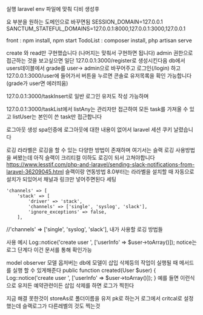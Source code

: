 실행 
laravel env 파일에 맞춰 디비 생성후 

요 부분을 원하는 도메인으로 바꾸면됨
SESSION_DOMAIN=127.0.0.1
SANCTUM_STATEFUL_DOMAINS=127.0.0.1:8000,127.0.0.1:3000,127.0.0.1

front : npm install, npm start
TodoList : composer install, php artisan serve

create 와 read만 구현했습니다 (나머지는 맞춰서 구현하면 됩니다)
admin 권한으로 접근하는 것을 보고싶으면 일단 127.0.0.1:3000/register로 생성시킨다음
db에서 users테이블에서 grade를 user-> admin으로 바꾸어주고 
로그인(/login) 하고 127.0.0.1:3000/user에 들어가서 버튼을 누르면 콘솔로 유저목록을 확인 가능합니다 (grade가 user면 에러띄움)

127.0.0.1:3000/taskInsert로 일반 로그인 유저도 작성 가능하며

127.0.0.1:3000/taskList에서 
listAny는 관리자만 접근하여 모든 task를 가져올 수 있고
listUser는 본인이 쓴 task만 접근합니다

로그아웃 생성
spa인증에 로그아웃에 대한 내용이 없어서 laravel 세션 쿠키 날렸습니다

로깅
라라벨은 로깅을 할 수 있는 다양한 방법이 존재하며 여기서는 슬랙 로깅 사용방법을 써봤는데 아직 슬랙이 크리티컬 이하도 로깅이 되서 고쳐야합니다
https://www.lesstif.com/php-and-laravel/sending-slack-notifications-from-laravel-36209045.html 슬랙이랑 연동방법 8.0부터는 라라벨을 설치할 때 자동으로 설치가 되있어서 채널과 링크만 넣어주면된다
세팅 

    'channels' => [
        'stack' => [
            'driver' => 'stack',
            'channels' => ['single', 'syslog', 'slack'], 
            'ignore_exceptions' => false,
        ],

//'channels' => ['single', 'syslog', 'slack'], 내가 사용할 로깅 방법들

사용 예시 Log::notice('create user ', ['userInfo' => $user->toArray()]);  notice는 로그 단계다 이건 문서를 통해 확인가능 

model observer 모델 옵저버는 db에 모델이 삽입 삭제등의 작업이 실행될 때 메서드를 실행 할 수 있게해준다 
public function created(User $user)
{
        Log::notice('create user ', ['userInfo' => $user->toArray()]);
} 예를 들면 이런식으로 유저든 예약관련이든 삽입 삭제를 하면 로그가 찍힌다 

지금 해결 못한것이 storeAs로 폴더이름을 유저 pk로 하는거
로그에서 critcal로 설정했는데 슬랙로그가 다른레벨의 것도 찍는것




